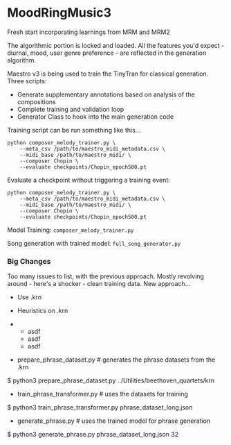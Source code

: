 # MoodRingMusic3
Fresh start incorporating learnings from MRM and MRM2

The algorithmic portion is locked and loaded. All the features you'd expect - diurnal, mood, user genre preference - are reflected in the generation algorithm.

Maestro v3 is being used to train the TinyTran for classical generation. Three scripts:

- Generate supplementary annotations based on analysis of the compositions
- Complete training and validation loop
- Generator Class to hook into the main generation code

Training script can be run something like this...
```
python composer_melody_trainer.py \
    --meta_csv /path/to/maestro_midi_metadata.csv \
    --midi_base /path/to/maestro_midi/ \
    --composer Chopin \
    --evaluate checkpoints/Chopin_epoch500.pt
```

Evaluate a checkpoint without triggering a training event:

```
python composer_melody_trainer.py \
    --meta_csv /path/to/maestro_midi_metadata.csv \
    --midi_base /path/to/maestro_midi/ \
    --composer Chopin \
    --evaluate checkpoints/Chopin_epoch500.pt
```

Model Training: ```composer_melody_trainer.py```

Song generation with trained model: ```full_song_generator.py```



### Big Changes

Too many issues to list, with the previous approach. Mostly revolving around - here's a shocker - clean training data. 
New approach...

- Use .krn
- Heuristics on .krn
- - asdf
  - asdf
  - asdf

- prepare_phrase_dataset.py # generates the phrase datasets from the .krn

$ python3 prepare_phrase_dataset.py ../Utilities/beethoven_quartets/krn

- train_phrase_transformer.py # uses the datasets for training

$ python3 train_phrase_transformer.py phrase_dataset_long.json

- generate_phrase.py # uses the trained model for phrase generation

$ python3 generate_phrase.py phrase_dataset_long.json 32  

  
